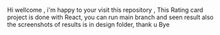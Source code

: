 Hi wellcome , i'm happy to your visit this repository , This Rating card project is done with React, you can run main branch and seen result also the screenshots of results is in design folder, thank u Bye
